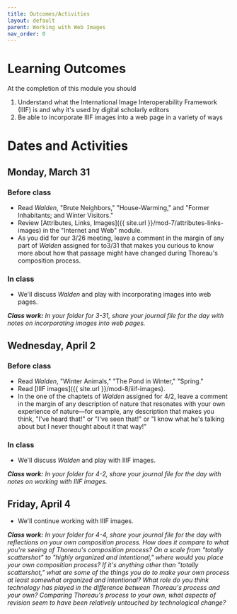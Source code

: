 ```yaml
---
title: Outcomes/Activities
layout: default
parent: Working with Web Images
nav_order: 0
---
```


# Learning Outcomes

At the completion of this module you should

1. Understand what the International Image Interoperability Framework (IIIF) is and why it's used by digital scholarly editors
2. Be able to incorporate IIIF images into a web page in a variety of ways

# Dates and Activities

## Monday, March 31

### Before class

- Read *Walden*, "Brute Neighbors," "House-Warming," and "Former Inhabitants; and Winter Visitors."
- Review [Attributes, Links, Images]({{ site.url }}/mod-7/attributes-links-images) in the "Internet and Web" module.
- As you did for our 3/26 meeting, leave a comment in the margin of any part of *Walden* assigned for to3/31 that makes you curious to know more about how that passage might have changed during Thoreau's composition process.

### In class

- We'll discuss *Walden* and play with incorporating images into web pages.

***Class work:*** *In your folder for 3-31, share your journal file for the day with notes on incorporating images into web pages.*

## Wednesday, April 2

### Before class

- Read *Walden*, "Winter Animals," "The Pond in Winter," "Spring."
- Read [IIIF images]({{ site.url }}/mod-8/iiif-images).
- In the one of the chaptets of *Walden* assigned for 4/2, leave a comment in the margin of any description of nature that resonates with your own experience of nature&mdash;for example, any description that makes you think, "I've heard that!" or "I've seen that!" or "I know what he's talking about but I never thought about it that way!"

### In class

- We'll discuss *Walden* and play with IIIF images.

***Class work:*** *In your folder for 4-2, share your journal file for the day with notes on working with IIIF images.*

## Friday, April 4

- We'll continue working with IIIF images.

***Class work:*** *In your folder for 4-4, share your journal file for the day with reflections on your own composition process. How does it compare to what you're seeing of Thoreau's composition process? On a scale from "totally scattershot" to "highly organized and intentional," where would you place your own composition process? If it's anything other than "totally scattershot," what are some of the things you do to make your own process at least somewhat organized and intentional? What role do you think technology has played in the difference between Thoreau's process and your own? Comparing Thoreau's process to your own, what aspects of revision seem to have been relatively untouched by technological change?*